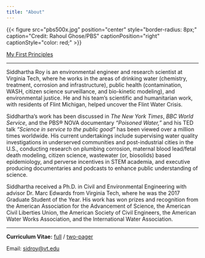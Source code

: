 ```yaml
---
title: "About"
---
```


{{< figure src="pbs500x.jpg" position="center" style="border-radius: 8px;" caption="Credit: Rahoul Ghose/PBS" captionPosition="right" captionStyle="color: red;" >}}

[My First Principles](/principles/)

------

Siddhartha Roy is an environmental engineer and research scientist at Virginia Tech, where he works in the areas of drinking water (chemistry, treatment, corrosion and infrastructure), public health (contamination, WASH, citizen science surveillance, and bio-kinetic modeling), and environmental justice. He and his team’s scientific and humanitarian work, with residents of Flint Michigan, helped uncover the Flint Water Crisis.

Siddhartha’s work has been discussed in *The New York Times*, *BBC World Service*, and the PBS® NOVA documentary *“Poisoned Water,”* and his TED talk *“Science in service to the public good”* has been viewed over a million times worldwide. His current undertakings include supervising water quality investigations in underserved communities and post-industrial cities in the U.S., conducting research on plumbing corrosion, maternal blood lead/fetal death modeling, citizen science, wastewater (or, biosolids) based epidemiology, and perverse incentives in STEM academia, and executive producing documentaries and podcasts to enhance public understanding of science.

Siddhartha received a Ph.D. in Civil and Environmental Engineering with advisor Dr. Marc Edwards from Virginia Tech, where he was the 2017 Graduate Student of the Year. His work has won prizes and recognition from the American Association for the Advancement of Science, the American Civil Liberties Union, the American Society of Civil Engineers, the American Water Works Association, and the International Water Association.

------

**Curriculum Vitae:** [full](CV.pdf) / [two-pager](Resume.pdf)

Email: [sidroy@vt.edu](mailto:sidroy@vt.edu)
